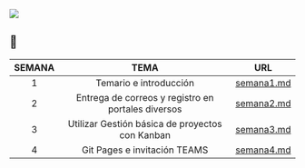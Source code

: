 ![](http://tectijuana.edu.mx/wp-content/uploads/2014/11/Heading-Ing-en-nanotecnologia-2048x672.png)


:rocket:
---

| SEMANA |                        TEMA                        |    URL     |
|:------:|:--------------------------------------------------:|:----------:|
| 1      | Temario e introducción                             | [semana1.md](semana1.md) |
| 2      | Entrega de correos y registro en portales diversos | [semana2.md](semana2.md) |
| 3      | Utilizar Gestión básica de proyectos con Kanban    | [semana3.md](semana3.md)|
| 4      | Git Pages e invitación TEAMS        | [semana4.md](semana4.md)|
